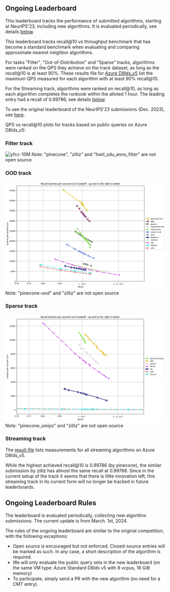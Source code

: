 ## Ongoing Leaderboard

This leaderboard tracks the performance of submitted algorithms, starting at NeurIPS'23, including new algorithms. It is evaluated periodically, see details [below](#ongoing-leaderboard-rules).  

This leaderboard tracks recall@10 vs throughput benchmark that has become a standard benchmark when evaluating and comparing approximate nearest neighbor algorithms.  

For tasks "Filter", "Out-of-Distribution" and "Sparse" tracks, algorithms were ranked on the QPS they achieve on the track dataset, as long as the recall@10 is at least 90%. 
These results file for [Azure D8lds_v5](Azure_D8lds_v5_table.md) list the maximum QPS measured for each algorithm with at least 90% recall@10.

For the Streaming track, algorithms were ranked on recall@10, as long as each algorithm completes the runbook within the alloted 1 hour. The leading entry had a recall of 0.99786, see details [below](#streaming-track).

To see the original leaderboard of the NeurIPS'23 submissions (Dec. 2023), see [here](../leaderboard.md).

QPS vs recall@10 plots for tracks based on public queries on Azure D8lds_v5:
### Filter track
![yfcc-10M](filter/yfcc-10M.png)
Note: "pinecone", "zilliz" and "hwtl_sdu_anns_filter" are not open source

### OOD track
![text2image-10M](ood/text2image-10M.png)
Note: "pinecone-ood" and "zilliz" are not open source

### Sparse track
![sparse-full](sparse/sparse-full.png)
Note: "pinecone_smips" and "zilliz" are not open source

### Streaming track
The [result file](streaming/res_final_runbook_AzureD8lds_v5.csv) lists measurements for all streaming algorithms on Azure D8lds_v5. 

While the highest achieved recall@10 is 0.99786 (by pinecone), the similar submission by zilliz has almost the same recall at 0.99768. Since in the current setup of the track it seems that there is little innovation left, this streaming track in its current form will no longer be tracked in future leaderboards.

## Ongoing Leaderboard Rules

The leaderboard is evaluated periodically, collecting new algorithm submissions. The current update is from March. 1st, 2024.

The rules of the ongoing leaderboard are similar to the original competition, with the following exceptions:
- Open source is encouraged but not enforced. Closed-source entries will be marked as such. In any case, a short description of the algorithm is required. 
- We will only evaluate the public query sets in the new leaderboard (on the same VM type: Azure Standard D8lds v5 with 8 vcpus, 16 GiB memory) 
- To participate, simply send a PR with the new algorithm (no need for a CMT entry).

